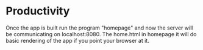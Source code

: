 # Productivity

Once the app is built run the program "homepage" and now the server will be communicating on localhost:8080. The home.html in homepage it will do basic rendering of the app if you point your browser at it.
